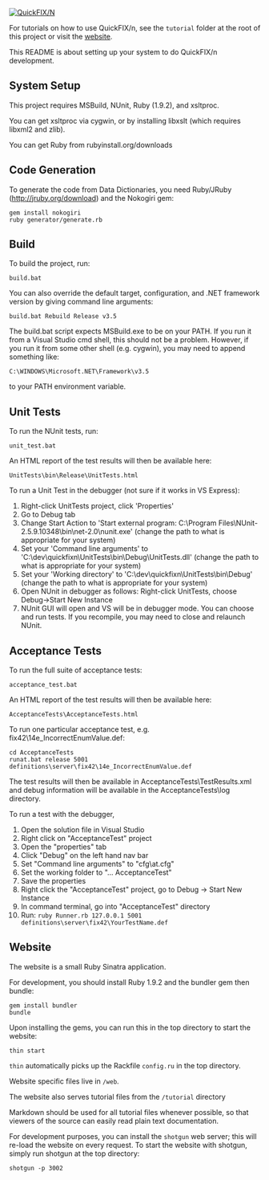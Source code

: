 [![QuickFIX/N][1]][0]


For tutorials on how to use QuickFIX/n, see the `tutorial` folder at the root
of this project or visit the [website][2].

This README is about setting up your system to do QuickFIX/n
development.

System Setup
------------
This project requires MSBuild, NUnit, Ruby (1.9.2), and xsltproc.

You can get xsltproc via cygwin, or by installing libxslt (which requires
libxml2 and zlib).

You can get Ruby from rubyinstall.org/downloads

Code Generation
---------------
To generate the code from Data Dictionaries, you need Ruby/JRuby (http://jruby.org/download) and the Nokogiri gem:

    gem install nokogiri
    ruby generator/generate.rb


Build
-----
To build the project, run:

    build.bat

You can also override the default target, configuration, and .NET framework version by giving command line arguments:

    build.bat Rebuild Release v3.5


The build.bat script expects MSBuild.exe to be on your PATH.  If you run it
from a Visual Studio cmd shell, this should not be a problem.  However, if you
run it from some other shell (e.g. cygwin), you may need to append something
like:

    C:\WINDOWS\Microsoft.NET\Framework\v3.5

to your PATH environment variable.


Unit Tests
----------
To run the NUnit tests, run:

    unit_test.bat

An HTML report of the test results will then be available here:

    UnitTests\bin\Release\UnitTests.html

To run a Unit Test in the debugger (not sure if it works in VS Express):

1. Right-click UnitTests project, click 'Properties'
2. Go to Debug tab
3. Change Start Action to 'Start external program: C:\Program Files\NUnit-2.5.9.10348\bin\net-2.0\nunit.exe'
   (change the path to what is appropriate for your system)
4. Set your 'Command line arguments' to 'C:\dev\quickfixn\UnitTests\bin\Debug\UnitTests.dll'
   (change the path to what is appropriate for your system)
5. Set your 'Working directory' to 'C:\dev\quickfixn\UnitTests\bin\Debug\'
   (change the path to what is appropriate for your system)
6. Open NUnit in debugger as follows:
   Right-click UnitTests, choose Debug->Start New Instance
7. NUnit GUI will open and VS will be in debugger mode.  You can choose and run tests.
   If you recompile, you may need to close and relaunch NUnit.


Acceptance Tests
----------------
To run the full suite of acceptance tests:

    acceptance_test.bat

An HTML report of the test results will then be available here:

    AcceptanceTests\AcceptanceTests.html

To run one particular acceptance test, e.g. fix42\14e_IncorrectEnumValue.def:

    cd AcceptanceTests
    runat.bat release 5001 definitions\server\fix42\14e_IncorrectEnumValue.def

The test results will then be available in AcceptanceTests\TestResults.xml and
debug information will be available in the AcceptanceTests\log directory.

To run a test with the debugger, 

  1. Open the solution file in Visual Studio
  2. Right click on "AcceptanceTest" project
  3. Open the "properties" tab
  4. Click "Debug" on the left hand nav bar
  5. Set "Command line arguments" to "cfg\at.cfg"
  6. Set the working folder to "... AcceptanceTest"
  7. Save the properties
  7. Right click the "AcceptanceTest" project, go to Debug -> Start New Instance
  8. In command terminal, go into "AcceptanceTest" directory
  9. Run: `ruby Runner.rb 127.0.0.1 5001 definitions\server\fix42\YourTestName.def`


Website
-------

The website is a small Ruby Sinatra application.

For development, you should install Ruby 1.9.2 and the bundler gem then
bundle:

    gem install bundler
    bundle

Upon installing the gems, you can run this in the top directory to
start the website:

    thin start

`thin` automatically picks up the Rackfile `config.ru` in the top
directory.

Website specific files live in `/web`.

The website also serves tutorial files from the `/tutorial` directory

Markdown should be used for all tutorial files whenever possible, so
that viewers of the source can easily read plain text documentation.

For development purposes, you can install the `shotgun` web server;
this will re-load the website on every request. To start the website
with shotgun, simply run shotgun at the top directory:

    shotgun -p 3002


[0]: http://quickfixn.org
[1]: http://quickfixn.org/images/qfn-logo/QuickFIX-n_logo-small.png
[2]: http://quickfixn.org/tutorial/creating-an-application
